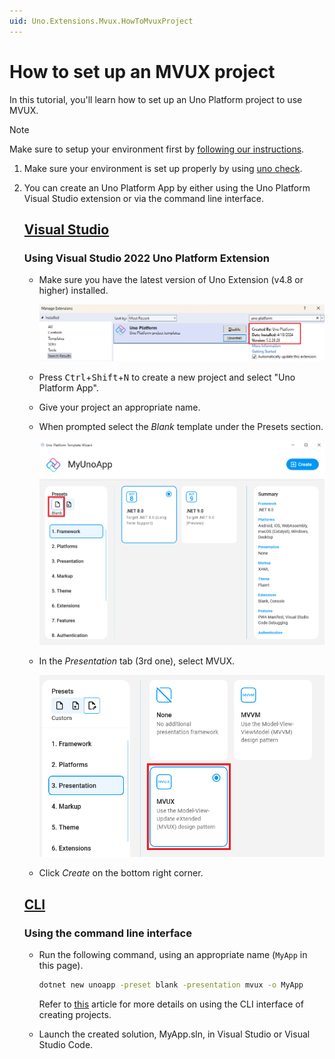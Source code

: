 ```yaml
---
uid: Uno.Extensions.Mvux.HowToMvuxProject
---
```


# How to set up an MVUX project

In this tutorial, you'll learn how to set up an Uno Platform project to use MVUX.

> [!NOTE]
> Make sure to setup your environment first by [following our instructions](xref:Uno.GetStarted.vs2022).

1. Make sure your environment is set up properly by using [uno check](xref:UnoCheck.UsingUnoCheck).
1. You can create an Uno Platform App by either using the Uno Platform Visual Studio extension or via the command line interface.

   ## [**Visual Studio**](#tab/vs)

   ### Using Visual Studio 2022 Uno Platform Extension

   - Make sure you have the latest version of Uno Extension (v4.8 or higher) installed.

        ![Screenshot displaying how to check the version of the Uno Extension wizard version in Visual Studio extension manager](../Assets/MvuxProject-VsixVersion.png)

   - Press <kbd>Ctrl</kbd>+<kbd>Shift</kbd>+<kbd>N</kbd> to create a new project and select "Uno Platform App".

   - Give your project an appropriate name.

   - When prompted select the *Blank* template under the Presets section.

        ![Screenshot displaying the intro screen of the Uno Extension wizard in Visual Studio](../Assets/MvuxProject-StartupType.png)

   - In the *Presentation* tab (3rd one), select MVUX.

        ![Screenshot displaying how to pre-install MVUX in the generated project](../Assets/MvuxProject-Mvux.png)

   - Click *Create* on the bottom right corner.

   ## [**CLI**](#tab/cli)

   ### Using the command line interface

   - Run the following command, using an appropriate name (`MyApp` in this page).

        ```cmd
        dotnet new unoapp -preset blank -presentation mvux -o MyApp
        ```

        Refer to [this](https://platform.uno/docs/articles/get-started-dotnet-new.html) article for more details
        on using the CLI interface of creating projects.

   - Launch the created solution, MyApp.sln, in  Visual Studio or Visual Studio Code.
